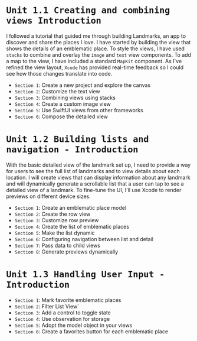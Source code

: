 # `Unit 1.1 Creating and combining views Introduction`

I followed a tutorial that guided me through building Landmarks, an app to discover and share the places I love. I have started by building the view that shows the details of an emblematic place.
To style the views, I have used `stacks` to combine and overlay the `image` and `text` view components. To add a map to the view, I have included a standard `MapKit` component. As I've refined the view layout, `Xcode` has provided real-time feedback so I could see how those changes translate into code.


- `Section 1`: Create a new project and explore the canvas
- `Section 2`: Customize the text view
- `Section 3`: Combining views using stacks
- `Section 4`: Create a custom image view
- `Section 5`: Use SwiftUI views from other frameworks
- `Section 6`: Compose the detailed view

# `Unit 1.2 Building lists and navigation - Introduction`

With the basic detailed view of the landmark set up, I need to provide a way for users to see the full list of landmarks and to view details about each location. I will create views that can display information about any landmark and will dynamically generate a scrollable list that a user can tap to see a detailed view of a landmark. To fine-tune the UI, I'll use Xcode to render previews on different device sizes.

- `Section 1`: Create an emblematic place model
- `Section 2`: Create the row view
- `Section 3`: Customize row preview
- `Section 4`: Create the list of emblematic places
- `Section 5`: Make the list dynamic
- `Section 6`: Configuring navigation between list and detail
- `Section 7`: Pass data to child views
- `Section 8`: Generate previews dynamically

# `Unit 1.3 Handling User Input - Introduction`

- `Section 1`: Mark favorite emblematic places
- `Section 2`: Filter List View`
- `Section 3`: Add a control to toggle state
- `Section 4`: Use observation for storage
- `Section 5`: Adopt the model object in your views
- `Section 6`: Create a favorites button for each emblematic place
